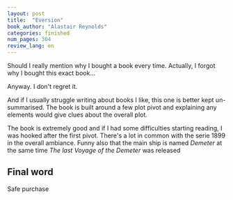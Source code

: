 ```yaml
---
layout: post
title:  "Eversion"
book_author: "Alastair Reynolds"
categories: finished
num_pages: 304
review_lang: en
---
```


Should I really mention why I bought a book every time. Actually, I forgot why I bought this exact book...

Anyway. I don't regret it.

And if I usually struggle writing about books I like, this one is better kept un-summarised. The book is built around a few plot pivot and explaining any elements would give clues about the overall plot.

The book is extremely good and if I had some difficulties starting reading, I was hooked after the first pivot. There's a lot in common with the serie 1899 in the overall ambiance. Funny also that the main ship is named *Demeter* at the same time *The last Voyage of the Demeter* was released

## Final word

Safe purchase